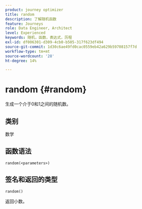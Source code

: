 ```yaml
---
product: journey optimizer
title: random
description: 了解随机函数
feature: Journeys
role: Data Engineer, Architect
level: Experienced
keywords: 随机，函数，表达式，历程
exl-id: df006301-d309-4cb0-b505-317f623df494
source-git-commit: 1d30c6ae49fd0cac0559eb42a629b59708157f7d
workflow-type: tm+mt
source-wordcount: '28'
ht-degree: 14%

---
```


# random {#random}

生成一个介于0和1之间的随机数。

## 类别

数学

## 函数语法

`random(<parameters>)`

## 签名和返回的类型

`random()`

返回小数。
